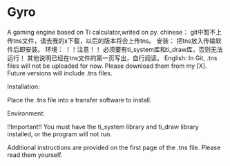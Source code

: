 # Gyro
A gaming engine based on Ti calculator,writed on py.
chinese：
git中暂不上传tns文件，请去我的x下载，以后的版本将会上传tns。
安装：
把tns放入传输软件后即安装。
环境：
！！注意！！
必须要有ti_system库和ti_draw库，否则无法运行！
其他说明已经在tns文件的第一页写出，自行阅读。
English:
In Git, .tns files will not be uploaded for now. Please download them from my [X]. Future versions will include .tns files.

Installation:

Place the .tns file into a transfer software to install.

Environment:

!!Important!!
You must have the ti_system library and ti_draw library installed, or the program will not run.

Additional instructions are provided on the first page of the .tns file. Please read them yourself.
